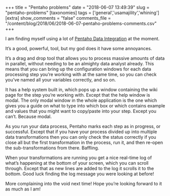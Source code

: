 +++
title = "Pentaho problems"
date = "2018-06-07 13:49:39"
slug = "pentaho-problems"
[taxonomies]
tags = ['general','usamajility','whining']
[extra]
show_comments = "false"
comments_file = "/content/blog/2018/06/2018-06-07-pentaho-problems-comments.csv"
+++

I am finding myself using a lot of [Pentaho Data Integration](https://help.pentaho.com/Documentation/8.0/Products/Data_Integration/Data_Integration_Perspective/010) at the moment.

It’s a good, powerful, tool, but my god does it have some annoyances.

It’s a drag and drop tool that allows you to process massive amounts of data in parallel, without needing to be an almighty data analyst already. This means that you can bring up the configuration windows for each data processing step you’re working with at the same time, so you can check you’ve named all your variables correctly, and so on.

It has a help system built in, which pops up a window containing the wiki page for the step you’re working with. Except that the help window is modal. The only modal window in the whole application is the one which gives you a guide on what to type into which box or which contains example and values that you might want to copy/paste into your step. Except you can’t. Because modal.

As you run your data process, Pentaho marks each step as in progress, or successful. Except that if you have your process divided up into multiple data transformations then you can only check the status correctly if you close all but the first transformation in the process, run it, and then re-open the sub-transformations from there. Baffling.

When your transformations are running you get a nice real-time log of what’s happening at the bottom of your screen, which you can scroll through. Except that as new lines are added to the log it scrolls it to the bottom. Good luck finding the log message you were looking at before!

More complaining into the void next time! Hope you’re looking forward to it as much as I am!
